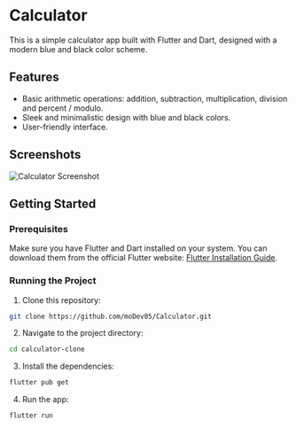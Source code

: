 # Calculator

This is a simple calculator app built with Flutter and Dart, designed with a modern blue and black color scheme.

## Features

- Basic arithmetic operations: addition, subtraction, multiplication, division and percent / modulo.
- Sleek and minimalistic design with blue and black colors.
- User-friendly interface.

## Screenshots

![Calculator Screenshot](path_to_your_screenshot.png)

## Getting Started

### Prerequisites

Make sure you have Flutter and Dart installed on your system. You can download them from the official Flutter website: [Flutter Installation Guide](https://flutter.dev/docs/get-started/install).

### Running the Project

1. Clone this repository:

```bash
git clone https://github.com/moDev05/Calculator.git
```

2. Navigate to the project directory:

```bash
cd calculator-clone
```

3. Install the dependencies:

```bash
flutter pub get
```

4. Run the app:

```bash
flutter run
```
